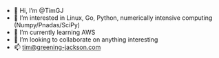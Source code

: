 - 👋 Hi, I’m @TimGJ
- 👀 I’m interested in Linux, Go, Python, numerically intensive computing (Numpy/Pnadas/SciPy)
- 🌱 I’m currently learning AWS
- 💞️ I’m looking to collaborate on anything interesting
- 📫 tim@greening-jackson.com

<!---
TimGJ/TimGJ is a ✨ special ✨ repository because its `README.md` (this file) appears on your GitHub profile.
You can click the Preview link to take a look at your changes.
--->
